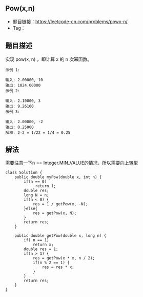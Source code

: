 ## Pow(x,n)

- 题目链接：https://leetcode-cn.com/problems/powx-n/
- Tag：

## 题目描述
实现 pow(x, n) ，即计算 x 的 n 次幂函数。
```
示例 1:

输入: 2.00000, 10
输出: 1024.00000
示例 2:

输入: 2.10000, 3
输出: 9.26100
示例 3:

输入: 2.00000, -2
输出: 0.25000
解释: 2-2 = 1/22 = 1/4 = 0.25
```

## 解法
需要注意一下n == Integer.MIN_VALUE的情况，所以需要向上转型

```
class Solution {
    public double myPow(double x, int n) {
        if(n == 0)
             return 1;
        double res;
        long N = n;
        if(n < 0) {
            res = 1 / getPow(x, -N);
        }else{
            res = getPow(x, N);
        }
        return res;
    }
    
    public double getPow(double x, long n) {
        if( n == 1)
            return x;
        double res = 1;
        if(n > 1) {
            res = getPow(x * x, n / 2);
            if(n % 2 == 1) {
                res = res * x;
            }
        }
        return res;
    }
}
```